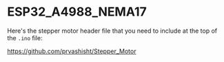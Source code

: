 # ESP32_A4988_NEMA17

Here's the stepper motor header file that you need to include at the top of the `.ino` file:

https://github.com/prvashisht/Stepper_Motor

